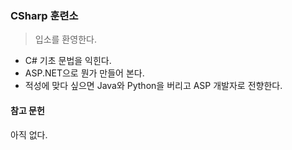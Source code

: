 ### CSharp 훈련소
>입소를 환영한다. 

* C# 기초 문법을 익힌다. 
* ASP.NET으로 뭔가 만들어 본다. 
* 적성에 맞다 싶으면 Java와 Python을 버리고 ASP 개발자로 전향한다. 


#### 참고 문헌

아직 없다. 